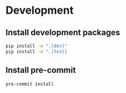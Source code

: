 # Development

## Install development packages

```sh
pip install -e ".[dev]"
pip install -e ".[test]
```

## Install pre-commit

```sh
pre-commit install
```
